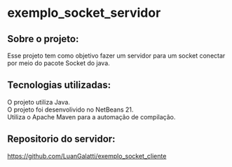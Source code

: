 # exemplo_socket_servidor
## Sobre o projeto:
Esse projeto tem como objetivo fazer um servidor para um socket conectar por meio do pacote Socket do java.

## Tecnologias utilizadas:
O projeto utiliza Java. \
O projeto foi desenvolivido no NetBeans 21. \
Utiliza o Apache Maven para a automação de compilação.

## Repositorio do servidor:
https://github.com/LuanGalatti/exemplo_socket_cliente
